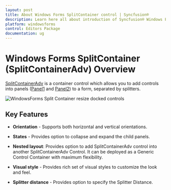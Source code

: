 ```yaml
---
layout: post
title: About Windows Forms SplitContainer control | Syncfusion®
description: Learn here all about introduction of Syncfusion® Windows Forms SplitContainer (SplitContainerAdv) control, its elements and more details.
platform: windowsforms
control: Editors Package
documentation: ug
---
```



# Windows Forms SplitContainer (SplitContainerAdv) Overview

[SplitContainerAdv](https://help.syncfusion.com/cr/windowsforms/Syncfusion.Windows.Forms.Tools.SplitContainerAdv.html) is a container control which allows you to add controls into panels ([Panel1](https://help.syncfusion.com/cr/windowsforms/Syncfusion.Windows.Forms.Tools.SplitContainerAdv.html#Syncfusion_Windows_Forms_Tools_SplitContainerAdv_Panel1) and [Panel2](https://help.syncfusion.com/cr/windowsforms/Syncfusion.Windows.Forms.Tools.SplitContainerAdv.html#Syncfusion_Windows_Forms_Tools_SplitContainerAdv_Panel2)) to a form, separated by splitters. 

 ![WindowsForms Split Container resize docked controls](gettingstarted-images/windowsforms-split-container-resize-docked.png)

## Key Features


* **Orientation** - Supports both horizontal and vertical orientations.

* **States** - Provides option to collapse and expand the child panels.

* **Nested layout**: Provides option to add SplitContainerAdv control into another SplitContainerAdv Control. It can be deployed as a Generic Control Container with maximum flexibility.

* **Visual style** - Provides rich set of visual styles to customize the look and feel.

* **Splitter distance** - Provides option to specify the Splitter Distance.
